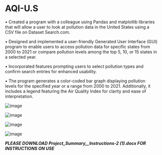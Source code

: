 # AQI-U.S
•	Created a program with a colleague using Pandas and matplotlib libraries that will allow a user to look at pollution data in the United States using a CSV file on Dataset Search.com.

•	Designed and implemented a user-friendly Generated User Interface (GUI) program to enable users to access pollution data for specific states from 2000 to 2021 or compare pollution levels among the top 5, 10, or 15 states in a selected year.

•	Incorporated features prompting users to select pollution types and confirm search entries for enhanced usability.

•	The program generates a color-coded bar graph displaying pollution levels for the specified year or a range from 2000 to 2021. Additionally, it includes a legend featuring the Air Quality Index for clarity and ease of interpretation.

![image](https://github.com/user-attachments/assets/c838e8ad-042f-4e97-88f6-cd1dffd8d7dd)

![image](https://github.com/user-attachments/assets/266ad8a9-49d8-49ce-8589-913bb71e746c)

![image](https://github.com/user-attachments/assets/1d29380f-43ed-4b29-a03c-07e4f1d1a5c6)

![image](https://github.com/user-attachments/assets/ebabf67a-9a7f-4f01-83a6-14c6e3a00f74)

***PLEASE DOWNLOAD Project_Summary__Instructions-2 (1).docx FOR INSTRUCTIONS ON USE***
